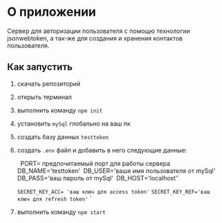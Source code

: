# О приложении
Сервер для авторизации пользователя с помощю технологии jsonwebtoken, а так-же
для создания и хранения контактов пользователя. 

## Как запустить
1. скачать репозиторий
2. открыть терминал
3. выполнить команду `npm init`
4. установить `mySql` глобально на ваш пк
5. создать базу данных `testtoken` 
6. создать `.env` файл и добавить в него следующие данные:

   `
    `PORT= предпочитаемый порт для работы сервера` 
    `DB_NAME='testtoken'`
    `DB_USER='ваше имя пользователя от mySql'`
    `DB_PASS='ваш пароль от mySql'`
    `DB_HOST='localhost'`

    `SECRET_KEY_ACC= 'ваш ключ для access token'`
    `SECRET_KEY_REF='ваш ключ для refresh token'`
`
7. выполнить команду `npm start`

